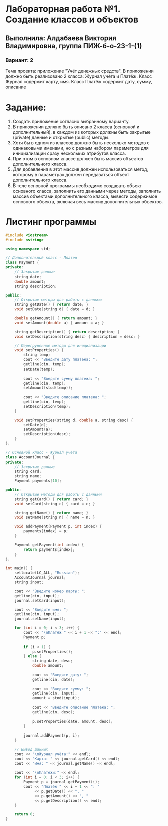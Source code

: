 # Лабораторная работа №1. Создание классов и объектов
## Выполнила: Алдабаева Виктория Владимировна, группа ПИЖ-б-о-23-1-(1)
### Вариант: 2

Тема проекта: приложение "Учёт денежных средств". 
В приложении должно быть реализовано 2 класса: Журнал учёта и Платёж. Класс Журнал содержит карту, имя. Класс Платёж содержит дату, сумму, описание

# Задание:
1. Создать приложение согласно выбранному варианту.
2. В приложении должно быть описано 2 класса (основной и дополнительный), в каждом из которых должны быть закрытые (private) данные и открытые (public) методы.
3. Хотя бы в одном из классов должно быть несколько методов с одинаковыми именами, но с разным набором параметров для инициализации сразу нескольких атрибутов класса.
4. При этом в основном классе должен быть массив объектов дополнительного класса.
5. Для добавления в этот массив должен использоваться метод, которому в параметрах должен передаваться объект дополнительного класса.
6. В теле основной программы необходимо создавать объект основного класса, заполнить его данными через методы, заполнить массив объектами дополнительного класса, вывести содержимое основного объекта, включая весь массив дополнительных объектов.

# Листинг программы 
```cpp
#include <iostream>
#include <string>

using namespace std;

// Дополнительный класс - Платеж
class Payment {
private:
    // Закрытые данные
    string date;
    double amount;
    string description;

public:
    // Открытые методы для работы с данными
    string getDate() { return date; }
    void setDate(string d) { date = d; }

    double getAmount() { return amount; }
    void setAmount(double a) { amount = a; }

    string getDescription() { return description; }
    void setDescription(string desc) { description = desc; }

    // Перегруженные методы для инициализации
    void setProperties() {
        string temp;
        cout << "Введите дату платежа: ";
        getline(cin, temp);
        setDate(temp);
        
        cout << "Введите сумму платежа: ";
        getline(cin, temp);
        setAmount(stod(temp));
        
        cout << "Введите описание платежа: ";
        getline(cin, temp);
        setDescription(temp);
    }

    void setProperties(string d, double a, string desc) {
        setDate(d);
        setAmount(a);
        setDescription(desc);
    }
};

// Основной класс - Журнал учета
class AccountJournal {
private:
    // Закрытые данные
    string card;
    string name;
    Payment payments[10];

public:
    // Открытые методы для работы с данными
    string getCard() { return card; }
    void setCard(string c) { card = c; }

    string getName() { return name; }
    void setName(string n) { name = n; }

    void addPayment(Payment p, int index) {
        payments[index] = p;
    }

    Payment getPayment(int index) {
        return payments[index];
    }
};

int main() {
    setlocale(LC_ALL, "Russian"); 
    AccountJournal journal;
    string input;

    cout << "Введите номер карты: ";
    getline(cin, input);
    journal.setCard(input);

    cout << "Введите имя: ";
    getline(cin, input);
    journal.setName(input);

    for (int i = 0; i < 3; i++) {
        cout << "\nПлатёж " << i + 1 << ":" << endl;
        Payment p;
        
        if (i < 1) {
            p.setProperties();
        } else {
            string date, desc;
            double amount;
            
            cout << "Введите дату: ";
            getline(cin, date);
            
            cout << "Введите сумму: ";
            getline(cin, input);
            amount = stod(input);
            
            cout << "Введите описание платежа: ";
            getline(cin, desc);
            
            p.setProperties(date, amount, desc);
        }
        
        journal.addPayment(p, i);
    }

    // Вывод данных
    cout << "\nЖурнал учёта:" << endl;
    cout << "Карта: " << journal.getCard() << endl;
    cout << "Имя: " << journal.getName() << endl;
    
    cout << "\nПлатежи:" << endl;
    for (int i = 0; i < 3; i++) {
        Payment p = journal.getPayment(i);
        cout << "Платёж " << i + 1 << ": " 
             << p.getDate() << ", " 
             << p.getAmount() << ", " 
             << p.getDescription() << endl;
    }

    return 0;
}
```